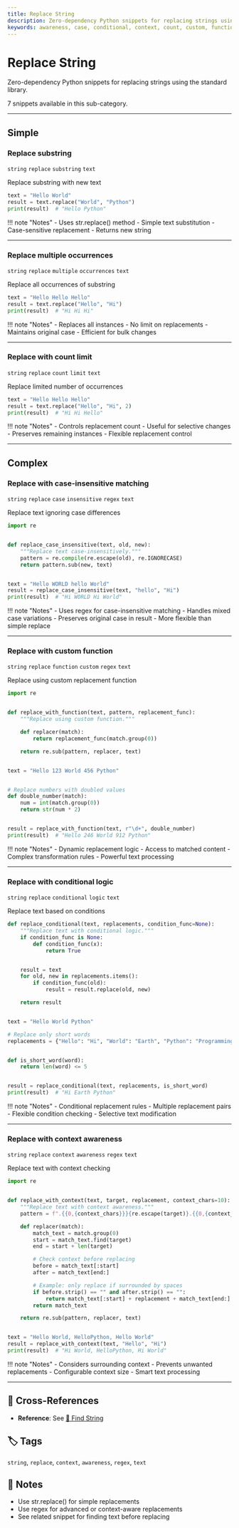 ```yaml
---
title: Replace String
description: Zero-dependency Python snippets for replacing strings using the standard library.
keywords: awareness, case, conditional, context, count, custom, function, insensitive, limit, logic, multiple, occurrences, regex, replace, string, substring, text
---
```


# Replace String

Zero-dependency Python snippets for replacing strings using the standard library.

7 snippets available in this sub-category.

---

## Simple

###  Replace substring

`string` `replace` `substring` `text`

Replace substring with new text

```python
text = "Hello World"
result = text.replace("World", "Python")
print(result)  # "Hello Python"
```

!!! note "Notes"
    - Uses str.replace() method
    - Simple text substitution
    - Case-sensitive replacement
    - Returns new string

<hr class="snippet-divider">

### Replace multiple occurrences

`string` `replace` `multiple` `occurrences` `text`

Replace all occurrences of substring

```python
text = "Hello Hello Hello"
result = text.replace("Hello", "Hi")
print(result)  # "Hi Hi Hi"
```

!!! note "Notes"
    - Replaces all instances
    - No limit on replacements
    - Maintains original case
    - Efficient for bulk changes

<hr class="snippet-divider">

### Replace with count limit

`string` `replace` `count` `limit` `text`

Replace limited number of occurrences

```python
text = "Hello Hello Hello"
result = text.replace("Hello", "Hi", 2)
print(result)  # "Hi Hi Hello"
```

!!! note "Notes"
    - Controls replacement count
    - Useful for selective changes
    - Preserves remaining instances
    - Flexible replacement control

<hr class="snippet-divider">

## Complex

###  Replace with case-insensitive matching

`string` `replace` `case` `insensitive` `regex` `text`

Replace text ignoring case differences

```python
import re


def replace_case_insensitive(text, old, new):
    """Replace text case-insensitively."""
    pattern = re.compile(re.escape(old), re.IGNORECASE)
    return pattern.sub(new, text)


text = "Hello WORLD hello World"
result = replace_case_insensitive(text, "hello", "Hi")
print(result)  # "Hi WORLD Hi World"
```

!!! note "Notes"
    - Uses regex for case-insensitive matching
    - Handles mixed case variations
    - Preserves original case in result
    - More flexible than simple replace

<hr class="snippet-divider">

### Replace with custom function

`string` `replace` `function` `custom` `regex` `text`

Replace using custom replacement function

```python
import re


def replace_with_function(text, pattern, replacement_func):
    """Replace using custom function."""

    def replacer(match):
        return replacement_func(match.group(0))

    return re.sub(pattern, replacer, text)


text = "Hello 123 World 456 Python"


# Replace numbers with doubled values
def double_number(match):
    num = int(match.group(0))
    return str(num * 2)


result = replace_with_function(text, r"\d+", double_number)
print(result)  # "Hello 246 World 912 Python"
```

!!! note "Notes"
    - Dynamic replacement logic
    - Access to matched content
    - Complex transformation rules
    - Powerful text processing

<hr class="snippet-divider">

### Replace with conditional logic

`string` `replace` `conditional` `logic` `text`

Replace text based on conditions

```python
def replace_conditional(text, replacements, condition_func=None):
    """Replace text with conditional logic."""
    if condition_func is None:
        def condition_func(x):
            return True


    result = text
    for old, new in replacements.items():
        if condition_func(old):
            result = result.replace(old, new)

    return result


text = "Hello World Python"

# Replace only short words
replacements = {"Hello": "Hi", "World": "Earth", "Python": "Programming"}


def is_short_word(word):
    return len(word) <= 5


result = replace_conditional(text, replacements, is_short_word)
print(result)  # "Hi Earth Python"
```

!!! note "Notes"
    - Conditional replacement rules
    - Multiple replacement pairs
    - Flexible condition checking
    - Selective text modification

<hr class="snippet-divider">

### Replace with context awareness

`string` `replace` `context` `awareness` `regex` `text`

Replace text with context checking

```python
import re


def replace_with_context(text, target, replacement, context_chars=10):
    """Replace text with context awareness."""
    pattern = f".{{0,{context_chars}}}{re.escape(target)}.{{0,{context_chars}}}"

    def replacer(match):
        match_text = match.group(0)
        start = match_text.find(target)
        end = start + len(target)

        # Check context before replacing
        before = match_text[:start]
        after = match_text[end:]

        # Example: only replace if surrounded by spaces
        if before.strip() == "" and after.strip() == "":
            return match_text[:start] + replacement + match_text[end:]
        return match_text

    return re.sub(pattern, replacer, text)


text = "Hello World, HelloPython, Hello World"
result = replace_with_context(text, "Hello", "Hi")
print(result)  # "Hi World, HelloPython, Hi World"
```

!!! note "Notes"
    - Considers surrounding context
    - Prevents unwanted replacements
    - Configurable context size
    - Smart text processing

<hr class="snippet-divider">

## 🔗 Cross-References

- **Reference**: See [📂 Find String](./find_string.md)

## 🏷️ Tags

`string`, `replace`, `context`, `awareness`, `regex`, `text`

## 📝 Notes

- Use str.replace() for simple replacements
- Use regex for advanced or context-aware replacements
- See related snippet for finding text before replacing
